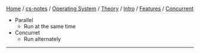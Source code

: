 [Home](https://mengxianbin.github.io) /
[cs-notes](https://mengxianbin.github.io/cs-notes/site) /
[Operating System](https://mengxianbin.github.io/cs-notes/site/Operating%20System) /
[Theory](https://mengxianbin.github.io/cs-notes/site/Operating%20System/Theory) /
[Intro](https://mengxianbin.github.io/cs-notes/site/Operating%20System/Theory/Intro) /
[Features](https://mengxianbin.github.io/cs-notes/site/Operating%20System/Theory/Intro/Features) /
[Concurrent](https://mengxianbin.github.io/cs-notes/site/Operating%20System/Theory/Intro/Features/Concurrent)

* Parallel
    * Run at the same time
* Concurret
    * Run alternately

---
